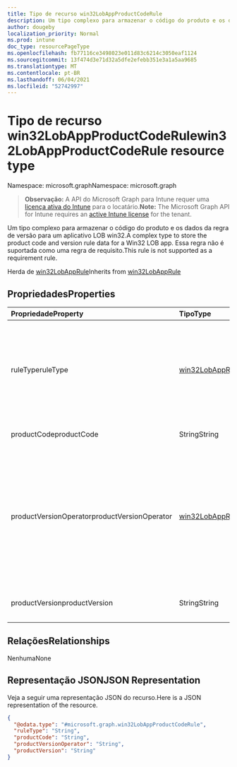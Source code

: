 ```yaml
---
title: Tipo de recurso win32LobAppProductCodeRule
description: Um tipo complexo para armazenar o código do produto e os dados da regra de versão para um aplicativo LOB win32. Essa regra não é suportada como uma regra de requisito.
author: dougeby
localization_priority: Normal
ms.prod: intune
doc_type: resourcePageType
ms.openlocfilehash: fb77116ce3498023e011d83c6214c3050eaf1124
ms.sourcegitcommit: 13f474d3e71d32a5dfe2efebb351e3a1a5aa9685
ms.translationtype: MT
ms.contentlocale: pt-BR
ms.lasthandoff: 06/04/2021
ms.locfileid: "52742997"
---
```

# <a name="win32lobappproductcoderule-resource-type"></a><span data-ttu-id="d6c36-104">Tipo de recurso win32LobAppProductCodeRule</span><span class="sxs-lookup"><span data-stu-id="d6c36-104">win32LobAppProductCodeRule resource type</span></span>

<span data-ttu-id="d6c36-105">Namespace: microsoft.graph</span><span class="sxs-lookup"><span data-stu-id="d6c36-105">Namespace: microsoft.graph</span></span>

> <span data-ttu-id="d6c36-106">**Observação:** A API do Microsoft Graph para Intune requer uma [licença ativa do Intune](https://go.microsoft.com/fwlink/?linkid=839381) para o locatário.</span><span class="sxs-lookup"><span data-stu-id="d6c36-106">**Note:** The Microsoft Graph API for Intune requires an [active Intune license](https://go.microsoft.com/fwlink/?linkid=839381) for the tenant.</span></span>

<span data-ttu-id="d6c36-107">Um tipo complexo para armazenar o código do produto e os dados da regra de versão para um aplicativo LOB win32.</span><span class="sxs-lookup"><span data-stu-id="d6c36-107">A complex type to store the product code and version rule data for a Win32 LOB app.</span></span> <span data-ttu-id="d6c36-108">Essa regra não é suportada como uma regra de requisito.</span><span class="sxs-lookup"><span data-stu-id="d6c36-108">This rule is not supported as a requirement rule.</span></span>


<span data-ttu-id="d6c36-109">Herda de [win32LobAppRule](../resources/intune-apps-win32lobapprule.md)</span><span class="sxs-lookup"><span data-stu-id="d6c36-109">Inherits from [win32LobAppRule](../resources/intune-apps-win32lobapprule.md)</span></span>

## <a name="properties"></a><span data-ttu-id="d6c36-110">Propriedades</span><span class="sxs-lookup"><span data-stu-id="d6c36-110">Properties</span></span>
|<span data-ttu-id="d6c36-111">Propriedade</span><span class="sxs-lookup"><span data-stu-id="d6c36-111">Property</span></span>|<span data-ttu-id="d6c36-112">Tipo</span><span class="sxs-lookup"><span data-stu-id="d6c36-112">Type</span></span>|<span data-ttu-id="d6c36-113">Descrição</span><span class="sxs-lookup"><span data-stu-id="d6c36-113">Description</span></span>|
|:---|:---|:---|
|<span data-ttu-id="d6c36-114">ruleType</span><span class="sxs-lookup"><span data-stu-id="d6c36-114">ruleType</span></span>|[<span data-ttu-id="d6c36-115">win32LobAppRuleType</span><span class="sxs-lookup"><span data-stu-id="d6c36-115">win32LobAppRuleType</span></span>](../resources/intune-apps-win32lobappruletype.md)|<span data-ttu-id="d6c36-116">O tipo de regra que indica a finalidade da regra.</span><span class="sxs-lookup"><span data-stu-id="d6c36-116">The rule type indicating the purpose of the rule.</span></span> <span data-ttu-id="d6c36-117">Herdado [de win32LobAppRule](../resources/intune-apps-win32lobapprule.md).</span><span class="sxs-lookup"><span data-stu-id="d6c36-117">Inherited from [win32LobAppRule](../resources/intune-apps-win32lobapprule.md).</span></span> <span data-ttu-id="d6c36-118">Os valores possíveis são: `detection` e `requirement`.</span><span class="sxs-lookup"><span data-stu-id="d6c36-118">Possible values are: `detection`, `requirement`.</span></span>|
|<span data-ttu-id="d6c36-119">productCode</span><span class="sxs-lookup"><span data-stu-id="d6c36-119">productCode</span></span>|<span data-ttu-id="d6c36-120">String</span><span class="sxs-lookup"><span data-stu-id="d6c36-120">String</span></span>|<span data-ttu-id="d6c36-121">O código do produto do aplicativo.</span><span class="sxs-lookup"><span data-stu-id="d6c36-121">The product code of the app.</span></span>|
|<span data-ttu-id="d6c36-122">productVersionOperator</span><span class="sxs-lookup"><span data-stu-id="d6c36-122">productVersionOperator</span></span>|[<span data-ttu-id="d6c36-123">win32LobAppRuleOperator</span><span class="sxs-lookup"><span data-stu-id="d6c36-123">win32LobAppRuleOperator</span></span>](../resources/intune-apps-win32lobappruleoperator.md)|<span data-ttu-id="d6c36-124">O operador de comparação de versão do produto.</span><span class="sxs-lookup"><span data-stu-id="d6c36-124">The product version comparison operator.</span></span> <span data-ttu-id="d6c36-125">Os valores possíveis são: `notConfigured`, `equal`, `notEqual`, `greaterThan`, `greaterThanOrEqual`, `lessThan`, `lessThanOrEqual`.</span><span class="sxs-lookup"><span data-stu-id="d6c36-125">Possible values are: `notConfigured`, `equal`, `notEqual`, `greaterThan`, `greaterThanOrEqual`, `lessThan`, `lessThanOrEqual`.</span></span>|
|<span data-ttu-id="d6c36-126">productVersion</span><span class="sxs-lookup"><span data-stu-id="d6c36-126">productVersion</span></span>|<span data-ttu-id="d6c36-127">String</span><span class="sxs-lookup"><span data-stu-id="d6c36-127">String</span></span>|<span data-ttu-id="d6c36-128">O valor de comparação de versão do produto.</span><span class="sxs-lookup"><span data-stu-id="d6c36-128">The product version comparison value.</span></span>|

## <a name="relationships"></a><span data-ttu-id="d6c36-129">Relações</span><span class="sxs-lookup"><span data-stu-id="d6c36-129">Relationships</span></span>
<span data-ttu-id="d6c36-130">Nenhuma</span><span class="sxs-lookup"><span data-stu-id="d6c36-130">None</span></span>

## <a name="json-representation"></a><span data-ttu-id="d6c36-131">Representação JSON</span><span class="sxs-lookup"><span data-stu-id="d6c36-131">JSON Representation</span></span>
<span data-ttu-id="d6c36-132">Veja a seguir uma representação JSON do recurso.</span><span class="sxs-lookup"><span data-stu-id="d6c36-132">Here is a JSON representation of the resource.</span></span>
<!-- {
  "blockType": "resource",
  "@odata.type": "microsoft.graph.win32LobAppProductCodeRule"
}
-->
``` json
{
  "@odata.type": "#microsoft.graph.win32LobAppProductCodeRule",
  "ruleType": "String",
  "productCode": "String",
  "productVersionOperator": "String",
  "productVersion": "String"
}
```




